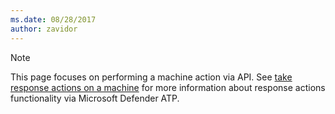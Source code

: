 ```yaml
---
ms.date: 08/28/2017
author: zavidor
---
```

>[!Note]
> This page focuses on performing a machine action via API. See [take response actions on a machine](respond-machine-alerts-windows-defender-advanced-threat-protection.md) for more information about response actions functionality via Microsoft Defender ATP.
